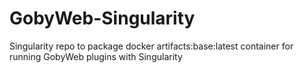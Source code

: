 # GobyWeb-Singularity

Singularity repo to package docker artifacts:base:latest container for running GobyWeb plugins with Singularity
